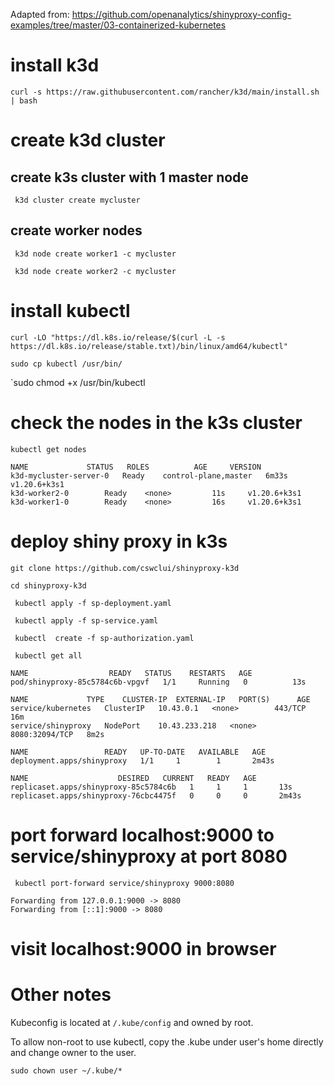 Adapted from: https://github.com/openanalytics/shinyproxy-config-examples/tree/master/03-containerized-kubernetes

# install k3d
`curl -s https://raw.githubusercontent.com/rancher/k3d/main/install.sh | bash`

# create k3d cluster

## create k3s cluster with 1 master node
` k3d cluster create mycluster`

## create worker nodes
 
` k3d node create worker1 -c mycluster`

` k3d node create worker2 -c mycluster`


# install kubectl
 `curl -LO "https://dl.k8s.io/release/$(curl -L -s https://dl.k8s.io/release/stable.txt)/bin/linux/amd64/kubectl"`
 
 `sudo cp kubectl /usr/bin/`
 
 `sudo chmod +x /usr/bin/kubectl


# check the nodes in the k3s cluster

`kubectl get nodes`

```
NAME			 STATUS   ROLES 		 AGE	 VERSION
k3d-mycluster-server-0	 Ready	  control-plane,master	 6m33s	 v1.20.6+k3s1
k3d-worker2-0		 Ready	  <none>		 11s	 v1.20.6+k3s1
k3d-worker1-0		 Ready	  <none>		 16s	 v1.20.6+k3s1
```

# deploy shiny proxy in k3s
`git clone https://github.com/cswclui/shinyproxy-k3d`

`cd shinyproxy-k3d`

` kubectl apply -f sp-deployment.yaml`

` kubectl apply -f sp-service.yaml`

` kubectl  create -f sp-authorization.yaml`


` kubectl get all`

```
NAME				  READY   STATUS    RESTARTS   AGE
pod/shinyproxy-85c5784c6b-vpgvf   1/1	  Running   0	       13s

NAME		     TYPE	 CLUSTER-IP	 EXTERNAL-IP   PORT(S)		AGE
service/kubernetes   ClusterIP	 10.43.0.1	 <none>        443/TCP		16m
service/shinyproxy   NodePort	 10.43.233.218	 <none>        8080:32094/TCP	8m2s

NAME			     READY   UP-TO-DATE   AVAILABLE   AGE
deployment.apps/shinyproxy   1/1     1		  1	      2m43s

NAME					DESIRED   CURRENT   READY   AGE
replicaset.apps/shinyproxy-85c5784c6b	1	  1	    1	    13s
replicaset.apps/shinyproxy-76cbc4475f	0	  0	    0	    2m43s
```

# port forward localhost:9000 to service/shinyproxy at port 8080

` kubectl port-forward service/shinyproxy 9000:8080`

```
Forwarding from 127.0.0.1:9000 -> 8080
Forwarding from [::1]:9000 -> 8080
```

# visit localhost:9000 in browser

# Other notes

Kubeconfig is located at `/.kube/config` and owned by root.

To allow non-root to use kubectl, copy the .kube under user's home directly and change owner to the user.

`sudo chown user ~/.kube/*`

